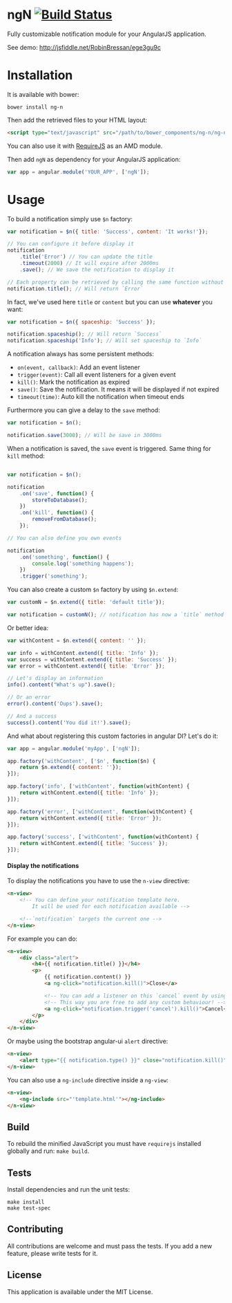 ngN [![Build Status](https://travis-ci.org/RobinBressan/ng-n.svg?branch=master)](https://travis-ci.org/RobinBressan/ng-n)
===============

Fully customizable notification module for your AngularJS application.

See demo: http://jsfiddle.net/RobinBressan/ege3gu9c

# Installation

It is available with bower:

```
bower install ng-n
```

Then add the retrieved files to your HTML layout:

```html
<script type="text/javascript" src="/path/to/bower_components/ng-n/ng-n.min.js"></script>
```

You can also use it with [RequireJS](http://requirejs.org/) as an AMD module.

Then add `ngN` as dependency for your AngularJS application:

```javascript
var app = angular.module('YOUR_APP', ['ngN']);
```

# Usage

To build a notification simply use `$n` factory:

```javascript
var notification = $n({ title: 'Success', content: 'It works!'});

// You can configure it before display it
notification
    .title('Error') // You can update the title
    .timeout(2000) // It will expire after 2000ms
    .save(); // We save the notification to display it

// Each property can be retrieved by calling the same function without argument
notification.title(); // Will return `Error`
```

In fact, we've used here `title` or `content` but you can use **whatever** you want:
```javascript
var notification = $n({ spaceship: 'Success' });

notification.spaceship(); // Will return `Success`
notification.spaceship('Info'); // Will set spaceship to `Info`
```

A notification always has some persistent methods:

* `on(event, callback)`: Add an event listener
* `trigger(event)`: Call all event listeners for a given event
* `kill()`: Mark the notification as expired
* `save()`: Save the notification. It means it will be displayed if not expired
* `timeout(time)`: Auto kill the notification when timeout ends

Furthermore you can give a delay to the `save` method:

```javascript
var notification = $n();

notification.save(3000); // Will be save in 3000ms
```

When a notification is saved, the `save` event is triggered. Same thing for `kill` method:

```javascript

var notification = $n();

notification
    .on('save', function() {
        storeToDatabase();
    })
    .on('kill', function() {
        removeFromDatabase();
    });

// You can also define you own events

notification
    .on('something', function() {
        console.log('something happens');
    })
    .trigger('something');
```

You can also create a custom `$n` factory by using `$n.extend`:

```javascript
var customN = $n.extend({ title: 'default title'});

var notification = customN(); // notification has now a `title` method
```

Or better idea:

```javascript
var withContent = $n.extend({ content: '' });

var info = withContent.extend({ title: 'Info' });
var success = withContent.extend({ title: 'Success' });
var error = withContent.extend({ title: 'Error' });

// Let's display an information
info().content("What's up").save();

// Or an error
error().content('Oups').save();

// And a success
success().content('You did it!').save();
```

And what about registering this custom factories in angular DI? Let's do it:

```javascript
var app = angular.module('myApp', ['ngN']);

app.factory('withContent', ['$n', function($n) {
    return $n.extend({ content: ''});
}]);

app.factory('info', ['withContent', function(withContent) {
    return withContent.extend({ title: 'Info' });
}]);

app.factory('error', ['withContent', function(withContent) {
    return withContent.extend({ title: 'Error' });
}]);

app.factory('success', ['withContent', function(withContent) {
    return withContent.extend({ title: 'Success' });
}]);
```

#### Display the notifications

To display the notifications you have to use the `n-view` directive:

```html
<n-view>
    <!-- You can define your notification template here.
        It will be used for each notification available -->

    <!--`notification` targets the current one -->
</n-view>
```

For example you can do:

```html
<n-view>
    <div class="alert">
        <h4>{{ notification.title() }}</h4>
        <p>
            {{ notification.content() }}
            <a ng-click="notification.kill()">Close</a>

            <!-- You can add a listener on this `cancel` event by using `on` method on your notification definition -->
            <!-- This way you are free to add any custom behaviour! -->
            <a ng-click="notification.trigger('cancel').kill()">Cancel</a>
        </p>
    </div>
</n-view>
```

Or maybe using the bootstrap angular-ui `alert` directive:

```html
<n-view>
    <alert type="{{ notification.type() }}" close="notification.kill()">{{ notification.content() }}</alert>
</n-view>
```

You can also use a `ng-include` directive inside a `ng-view`:

```html
<n-view>
    <ng-include src="'template.html'"></ng-include>
</n-view>
```


Build
------

To rebuild the minified JavaScript you must have `requirejs` installed globally and run: `make build`.

Tests
-----
Install dependencies and run the unit tests:

```
make install
make test-spec
```

Contributing
------------

All contributions are welcome and must pass the tests. If you add a new feature, please write tests for it.

License
-------

This application is available under the MIT License.
